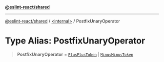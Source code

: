 [**@eslint-react/shared**](../../README.md)

***

[@eslint-react/shared](../../README.md) / [\<internal\>](../README.md) / PostfixUnaryOperator

# Type Alias: PostfixUnaryOperator

> **PostfixUnaryOperator** = [`PlusPlusToken`](../enumerations/SyntaxKind.md#plusplustoken) \| [`MinusMinusToken`](../enumerations/SyntaxKind.md#minusminustoken)
